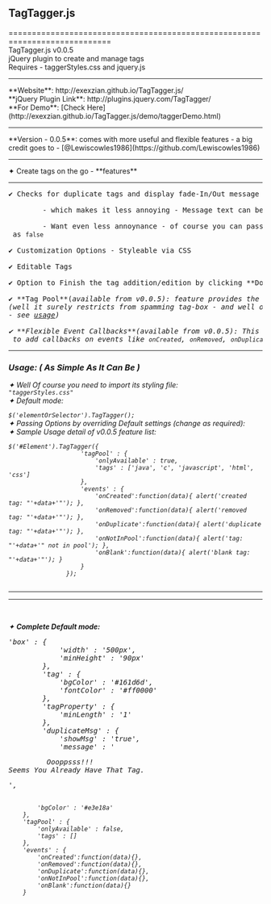 ## TagTagger.js
============================================================================<br/>
TagTagger.js v0.0.5<br/>
jQuery plugin to create and manage tags<br/>
Requires - taggerStyles.css and jquery.js <br/>
<hr>
**Website**: http://exexzian.github.io/TagTagger.js/ <br/>
**jQuery Plugin Link**: http://plugins.jquery.com/TagTagger/ <br/>
**For Demo**: [Check Here](http://exexzian.github.io/TagTagger.js/demo/taggerDemo.html) <br/>
<hr size='3'>
**Version - 0.0.5**: comes with more useful and flexible features - a big credit goes to - [@Lewiscowles1986](https://github.com/Lewiscowles1986)<br/>
<hr size='3'>
✦ Create tags on the go - **features**<br/>
<hr><pre>
✔ Checks for duplicate tags and display fade-In/Out message<br/>
		- which makes it less annoying - Message text can be easily changed by passing option msg<br/>
		- Want even less annoynance - of course you can pass the <code>showMsg</code> as <code>false</code><br/> 
✔ Customization Options - Styleable via CSS<br/>
✔ Editable Tags<br/>
✔ Option to Finish the tag addition/edition by clicking **Done** button <br/>
✔ **Tag Pool**(<i>available from v0.0.5<i>): feature provides the option to list Tags that can be added <br/>(<i>well it surely restricts from spamming tag-box - and well of-coure you can turn it off anytime<i> <br/>- see <a href="#usage">usage</a>)<br/>
✔ **Flexible Event Callbacks**(<i>available from v0.0.5<i>): This one gives a free hand flexibility to developers<br/> to add callbacks on events like <code>onCreated</code>, <code>onRemoved</code>, <code>onDuplicate</code>, <code>onNotInPool</code>, and <code>onBlank</code>
</pre>
<hr/>

### Usage: (<i> As Simple As It Can Be </i>)<br/>
✦ Well Of course you need to import its styling file: <code> "taggerStyles.css" </code> <br/>
✦ Default mode: <br/>
   <code> $('elementOrSelector').TagTagger(); </code> <br/>
✦ Passing Options by overriding Default settings (<i>change as required</i>): <br/>
✦ <a name="usage">Sample Usage detail of v0.0.5 feature list: </a> <br/>
```
$('#Element').TagTagger({ 
					'tagPool' : {
						'onlyAvailable' : true,
						'tags' : ['java', 'c', 'javascript', 'html', 'css']
					},
					'events' : {
						'onCreated':function(data){ alert('created tag: "'+data+'"'); },
						'onRemoved':function(data){ alert('removed tag: "'+data+'"'); },
						'onDuplicate':function(data){ alert('duplicate tag: "'+data+'"'); },
						'onNotInPool':function(data){ alert('tag: "'+data+'" not in pool'); },
						'onBlank':function(data){ alert('blank tag: "'+data+'"'); }
					}
				});
               
 ```
<hr size='3'>
<hr size='3'><br/>

✦ **Complete Default mode:** <br/>
<pre>
'box' : {
			'width' : '500px',
			'minHeight' : '90px'
		},
		'tag' : {
			'bgColor' : '#161d6d',
			'fontColor' : '#ff0000'
		},
		'tagProperty' : {
			'minLength' : '1'
		},
		'duplicateMsg' : {
			'showMsg' : 'true',
			'message' : '<pre>         Oooppsss!!!       <br/>Seems You Already Have That Tag. </pre>',
			'bgColor' : '#e3e18a'
		},
		'tagPool' : {
			'onlyAvailable' : false,
			'tags' : []
		},
		'events' : {
			'onCreated':function(data){},
			'onRemoved':function(data){},
			'onDuplicate':function(data){},
			'onNotInPool':function(data){},
			'onBlank':function(data){}
		}
 </pre>



